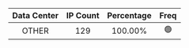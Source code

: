 | Data Center | IP Count | Percentage | Freq |
|:------------:|:--------:|:-----------:|:-----:|
| OTHER | 129 | 100.00% | 🟢 |